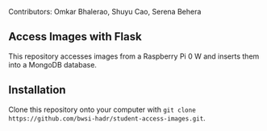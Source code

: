 Contributors: Omkar Bhalerao, Shuyu Cao, Serena Behera
## Access Images with Flask

This repository accesses images from a Raspberry Pi 0 W and inserts them into a MongoDB database.

## Installation

Clone this repository onto your computer with
```git clone https://github.com/bwsi-hadr/student-access-images.git```.
